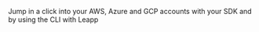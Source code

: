 Jump in a click into your AWS, 
Azure and GCP accounts with your SDK and 
by using the CLI with Leapp
